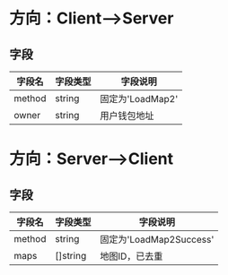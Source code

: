 # 方向：Client-->Server
## 字段
| 字段名 | 字段类型 | 字段说明 |
|-------|-------|-------|
| method  | string  | 固定为'LoadMap2'  |
| owner  | string  | 用户钱包地址  |



# 方向：Server-->Client
## 字段
| 字段名 | 字段类型 | 字段说明 |
|-------|-------|-------|
| method  | string  | 固定为'LoadMap2Success'  |
| maps  | []string  | 地图ID，已去重  |
